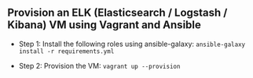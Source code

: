 ## Provision an ELK (Elasticsearch / Logstash / Kibana) VM using Vagrant and Ansible

* Step 1: Install the following roles using ansible-galaxy:
```ansible-galaxy install -r requirements.yml```

* Step 2: Provision the VM:
```vagrant up --provision```
